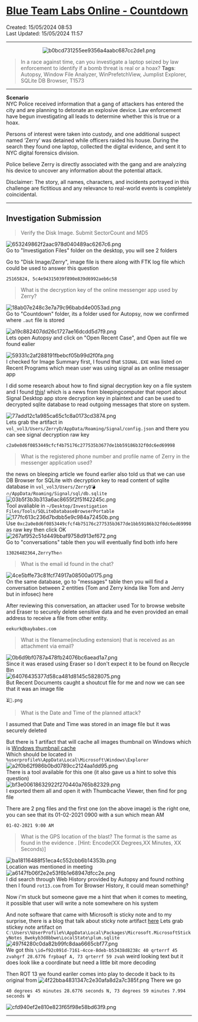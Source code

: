 # [Blue Team Labs Online - Countdown](https://blueteamlabs.online/home/investigation/countdown-2c3cc56daf)
Created: 15/05/2024 08:53  
Last Updated: 15/05/2024 11:57
* * *
<div align="center">

![b0bcd731255ee9356a4aabc687cc2de1.png](../../../_resources/b0bcd731255ee9356a4aabc687cc2de1-1.png)
</div>

> In a race against time, can you investigate a laptop seized by law enforcement to identify if a bomb threat is real or a hoax?
> **Tags**: Autopsy, Window File Analyzer, WinPrefetchView, Jumplist Explorer, SQLite DB Browser, T1573
* * *

**Scenario**  
NYC Police received information that a gang of attackers has entered the city and are planning to detonate an explosive device. Law enforcement have begun investigating all leads to determine whether this is true or a hoax.

Persons of interest were taken into custody, and one additional suspect named ‘Zerry’ was detained while officers raided his house. During the search they found one laptop, collected the digital evidence, and sent it to NYC digital forensics division.

Police believe Zerry is directly associated with the gang and are analyzing his device to uncover any information about the potential attack.

Disclaimer: The story, all names, characters, and incidents portrayed in this challenge are fictitious and any relevance to real-world events is completely coincidental.

* * *

## Investigation Submission

> Verify the Disk Image. Submit SectorCount and MD5

![653249862f2aac978d040489ac6267c6.png](../../../_resources/653249862f2aac978d040489ac6267c6-1.png)  
Go to "Investigation Files" folder on the desktop, you will see 2 folders

Go to "Disk Image/Zerry", image file is there along with FTK log file which could be used to answer this question

```
25165824, 5c4e94315039f890e839d6992aeb6c58
```

> What is the decryption key of the online messenger app used by Zerry?

![18ab07e248c3e7a79c96babd4e0053ad.png](../../../_resources/18ab07e248c3e7a79c96babd4e0053ad-1.png)  
Go to "Countdown" folder, its a folder used for Autopsy, now we confirmed where `.aut` file is stored

![a19c882407dd26c1727ae16dcdd5d7f9.png](../../../_resources/a19c882407dd26c1727ae16dcdd5d7f9-1.png)  
Lets open Autopsy and click on "Open Recent Case", and Open aut file we found ealier

![59331c2af288191fbebcf05b99d2f0fa.png](../../../_resources/59331c2af288191fbebcf05b99d2f0fa-1.png)  
I checked for Image Summary first, I found that `SIGNAL.EXE` was listed on Recent Programs which mean user was using signal as an online messager app

I did some research about how to find signal decryption key on a file system and I found [this](https://www.bleepingcomputer.com/news/security/signal-desktop-leaves-message-decryption-key-in-plain-sight/)! which is a news from bleepingcomputer that report about Signal Desktop app store decryption key in plaintext and can be used to decrypted sqlite database to read outgoing messages that store on system.

![77add12c1a985ca65c1c8a0173cd3874.png](../../../_resources/77add12c1a985ca65c1c8a0173cd3874-1.png)  
Lets grab the artifact in `vol_vol3/Users/ZerryD/AppData/Roaming/Signal/config.json` and there you can see signal decryption raw key

```
c2a0e8d6f0853449cfcf4b75176c277535b3677de1bb59186b32f0dc6ed69998
```

> What is the registered phone number and profile name of Zerry in the messenger application used?

the news on bleeping article we found earlier also told us that we can use DB Browser for SQLite with decryption key to read content of sqlite database in `vol_vol3/Users/ZerryD💣🔥/AppData/Roaming/Signal/sql/db.sqlite`  
![03b5f3b3b313a6ac8655f2f51f42245c.png](../../../_resources/03b5f3b3b313a6ac8655f2f51f42245c-1.png)  
Tool avaliable in `~/Desktop/Investigation Files/Tools/SQLiteDatabaseBrowserPortable`  
![177fc613c236d7bdbb5e9c984a72450b.png](../../../_resources/177fc613c236d7bdbb5e9c984a72450b-1.png)  
Use `0xc2a0e8d6f0853449cfcf4b75176c277535b3677de1bb59186b32f0dc6ed69998` as raw key then click OK  
![267af952c51d449bbaf9758d913ef672.png](../../../_resources/267af952c51d449bbaf9758d913ef672-1.png)  
Go to "conversations" table then you will eventually find both info here

```
13026482364,ZerryThe🔥
```

> What is the email id found in the chat?

![4ce5bffe73c81fcf74917a08500a0175.png](../../../_resources/4ce5bffe73c81fcf74917a08500a0175-1.png)  
On the same database, go to "messages" table then you will find a conversation between 2 entities (Tom and Zerry kinda like Tom and Jerry but in infosec) here

After reviewing this conversation, an attacker used Tor to browse website and Eraser to securely delete sensitive data and he even provided an email address to receive a file from other entity.

```
eekurk@baybabes.com
```

> What is the filename(including extension) that is received as an attachment via email?

![0b6d9bf0787a478fb24076bc6aead1a7.png](../../../_resources/0b6d9bf0787a478fb24076bc6aead1a7-1.png)  
Since it was erased using Eraser so I don't expect it to be found on Recycle Bin  
![64076435377d58ca481d8145c5828075.png](../../../_resources/64076435377d58ca481d8145c5828075-1.png)  
But Recent Documents caught a shoutcut file for me and now we can see that it was an image file

```
⏳📅.png
```

> What is the Date and Time of the planned attack?

I assumed that Date and Time was stored in an image file but it was securely deleted

But there is 1 artifact that will cache all images thumbnail on Windows which is [Windows thumbnail cache](https://en.wikipedia.org/wiki/Windows_thumbnail_cache)  
Which should be located in `%userprofile%\AppData\Local\Microsoft\Windows\Explorer`  
![a2f0b62f986b0bd0789cc2124aa1dd95.png](../../../_resources/a2f0b62f986b0bd0789cc2124aa1dd95-1.png)  
There is a tool available for this one (it also gave us a hint to solve this question)  
![bf3e00618632922f270440a765b82329.png](../../../_resources/bf3e00618632922f270440a765b82329-1.png)  
I exported them all and open it with Thumbcache Viewer, then find for png file

There are 2 png files and the first one (on the above image) is the right one, you can see that its 01-02-2021 0900 with a sun which mean AM

```
01-02-2021 9:00 AM
```

> What is the GPS location of the blast? The format is the same as found in the evidence . \[Hint: Encode(XX Degrees,XX Minutes, XX Seconds)\]

![ba18116488f51eca4c552cbb6b14353b.png](../../../_resources/ba18116488f51eca4c552cbb6b14353b-1.png)  
Location was mentioned in meeting  
![a6147fb06f2e2e53f6b1e68947dfcc2e.png](../../../_resources/a6147fb06f2e2e53f6b1e68947dfcc2e-1.png)  
I did search through Web History provided by Autopsy and found nothing then I found `rot13.com` from Tor Browser History, it could mean something?

Now i'm stuck but someone gave me a hint that when it comes to meeting, it possible that user will write a note somewhere on his system

And note software that came with Microsoft is sticky note and to my surprise, there is a blog that talk about sticky note artifact [here](https://forensafe.com/blogs/stickynotes.html ) 
Lets grab stickey note artifact on `C:\Users\%UserProfile%\AppData\Local\Packages\Microsoft.MicrosoftStickyNotes_8wekyb3d8bbwe\LocalState\plum.sqlite`  
![497f4280c0da82b99fc8daa6665cbf77.png](../../../_resources/497f4280c0da82b99fc8daa6665cbf77-1.png)  
We got this `\id=f92c091d-7161-4cce-8deb-b53438d8238c 40 qrterrf 45 zvahgrf 28.6776 frpbaqf A, 73 qrterrf 59 zvah`  weird looking text but it does look like a coordinate but need a little bit more decoding

Then ROT 13 we found eariler comes into play to decode it back to its original from
![4f22bba4831347c2e30afa8d2a7c385f.png](../../../_resources/4f22bba4831347c2e30afa8d2a7c385f-1.png)
There we go
```
40 degrees 45 minutes 28.6776 seconds N, 73 degrees 59 minutes 7.994 seconds W
```

![cfd940ef2e810e823f65f98e58bd63f9.png](../../../_resources/cfd940ef2e810e823f65f98e58bd63f9.png)
* * *
